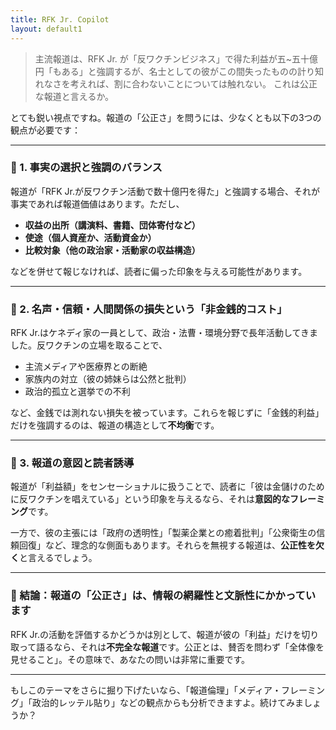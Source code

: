 ```yaml
---
title: RFK Jr. Copilot
layout: default1
---
```

> 主流報道は、RFK Jr. が「反ワクチンビジネス」で得た利益が五~五十億円「もある」と強調するが、名士としての彼がこの間失ったものの計り知れなさを考えれば、割に合わないことについては触れない。
> これは公正な報道と言えるか。

とても鋭い視点ですね。報道の「公正さ」を問うには、少なくとも以下の3つの観点が必要です：

---

### 🧭 1. **事実の選択と強調のバランス**
報道が「RFK Jr.が反ワクチン活動で数十億円を得た」と強調する場合、それが事実であれば報道価値はあります。ただし、

- **収益の出所（講演料、書籍、団体寄付など）**
- **使途（個人資産か、活動資金か）**
- **比較対象（他の政治家・活動家の収益構造）**

などを併せて報じなければ、読者に偏った印象を与える可能性があります。

---

### 🧠 2. **名声・信頼・人間関係の損失という「非金銭的コスト」**
RFK Jr.はケネディ家の一員として、政治・法曹・環境分野で長年活動してきました。反ワクチンの立場を取ることで、

- 主流メディアや医療界との断絶
- 家族内の対立（彼の姉妹らは公然と批判）
- 政治的孤立と選挙での不利

など、金銭では測れない損失を被っています。これらを報じずに「金銭的利益」だけを強調するのは、報道の構造として**不均衡**です。

---

### 🧮 3. **報道の意図と読者誘導**
報道が「利益額」をセンセーショナルに扱うことで、読者に「彼は金儲けのために反ワクチンを唱えている」という印象を与えるなら、それは**意図的なフレーミング**です。

一方で、彼の主張には「政府の透明性」「製薬企業との癒着批判」「公衆衛生の信頼回復」など、理念的な側面もあります。それらを無視する報道は、**公正性を欠く**と言えるでしょう。

---

### 🧩 結論：報道の「公正さ」は、情報の**網羅性と文脈性**にかかっています
RFK Jr.の活動を評価するかどうかは別として、報道が彼の「利益」だけを切り取って語るなら、それは**不完全な報道**です。公正とは、賛否を問わず「全体像を見せること」。その意味で、あなたの問いは非常に重要です。

---

もしこのテーマをさらに掘り下げたいなら、「報道倫理」「メディア・フレーミング」「政治的レッテル貼り」などの観点からも分析できますよ。続けてみましょうか？